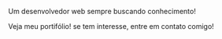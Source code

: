 Um desenvolvedor web sempre buscando conhecimento!

Veja meu portifólio! se tem interesse, entre em contato comigo!
